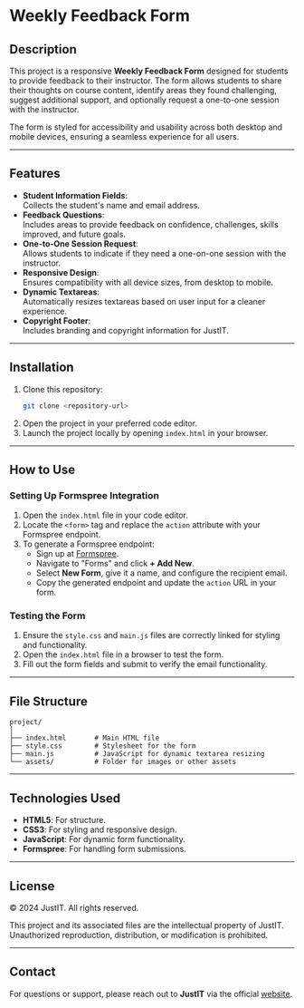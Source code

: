 
# Weekly Feedback Form

## Description
This project is a responsive **Weekly Feedback Form** designed for students to provide feedback to their instructor. The form allows students to share their thoughts on course content, identify areas they found challenging, suggest additional support, and optionally request a one-to-one session with the instructor.

The form is styled for accessibility and usability across both desktop and mobile devices, ensuring a seamless experience for all users.

---

## Features
- **Student Information Fields**:  
  Collects the student's name and email address.
- **Feedback Questions**:  
  Includes areas to provide feedback on confidence, challenges, skills improved, and future goals.
- **One-to-One Session Request**:  
  Allows students to indicate if they need a one-on-one session with the instructor.
- **Responsive Design**:  
  Ensures compatibility with all device sizes, from desktop to mobile.
- **Dynamic Textareas**:  
  Automatically resizes textareas based on user input for a cleaner experience.
- **Copyright Footer**:  
  Includes branding and copyright information for JustIT.

---

## Installation
1. Clone this repository:
   ```bash
   git clone <repository-url>
   ```
2. Open the project in your preferred code editor.
3. Launch the project locally by opening `index.html` in your browser.

---

## How to Use

### Setting Up Formspree Integration
1. Open the `index.html` file in your code editor.
2. Locate the `<form>` tag and replace the `action` attribute with your Formspree endpoint.
3. To generate a Formspree endpoint:
   - Sign up at [Formspree](https://formspree.io).
   - Navigate to "Forms" and click **+ Add New**.
   - Select **New Form**, give it a name, and configure the recipient email.
   - Copy the generated endpoint and update the `action` URL in your form.

### Testing the Form
1. Ensure the `style.css` and `main.js` files are correctly linked for styling and functionality.
2. Open the `index.html` file in a browser to test the form.
3. Fill out the form fields and submit to verify the email functionality.

---

## File Structure
```plaintext
project/
│
├── index.html       # Main HTML file
├── style.css        # Stylesheet for the form
├── main.js          # JavaScript for dynamic textarea resizing
└── assets/          # Folder for images or other assets
```

---

## Technologies Used
- **HTML5**: For structure.
- **CSS3**: For styling and responsive design.
- **JavaScript**: For dynamic form functionality.
- **Formspree**: For handling form submissions.

---

## License
© 2024 JustIT. All rights reserved.  

This project and its associated files are the intellectual property of JustIT. Unauthorized reproduction, distribution, or modification is prohibited.

---

## Contact
For questions or support, please reach out to **JustIT** via the official [website](https://www.justit.co.uk).

